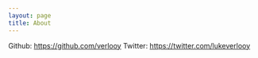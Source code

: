 ```yaml
---
layout: page
title: About
---
```


Github: https://github.com/verlooy
Twitter: https://twitter.com/lukeverlooy
